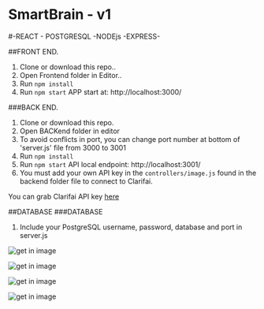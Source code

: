 # SmartBrain - v1
#-REACT - POSTGRESQL -NODEjs -EXPRESS-

##FRONT END.
1. Clone or download this repo..
2. Open Frontend folder in Editor..
3. Run `npm install`
4. Run `npm start` APP start at: http://localhost:3000/

###BACK END.
1. Clone or download this repo.
2. Open BACKend folder in editor
3. To avoid conflicts in port, you can change port number at bottom of 'server.js' file from 3000 to 3001
3. Run `npm install`
4. Run `npm start` API local endpoint: http://localhost:3001/
5. You must add your own API key in the `controllers/image.js` found in the backend folder file to connect to Clarifai.

You can grab Clarifai API key [here](https://www.clarifai.com/)

##DATABASE
###DATABASE
1. Include your PostgreSQL username, password, database and port in server.js

![get in image](../master/img1.JPG)

![get in image](../master/img2.JPG)

![get in image](../master/img3.JPG)

![get in image](../master/img3.JPG)
